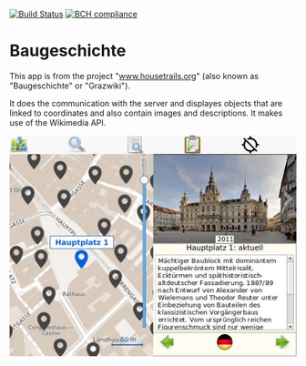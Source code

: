 [![Build Status](https://api.travis-ci.org/gschwann/Baugeschichte.png)](https://travis-ci.org/gschwann/Baugeschichte)
[![BCH compliance](https://bettercodehub.com/edge/badge/gschwann/Baugeschichte?branch=master)](https://bettercodehub.com/)

# Baugeschichte
This app is from the project "www.housetrails.org" (also known as "Baugeschichte" or "Grazwiki").

It does the communication with the server and displayes objects that are linked to coordinates
and also contain images and descriptions. It makes use of the Wikimedia API.

![Screenshot](doc/Screenshot.jpg)
